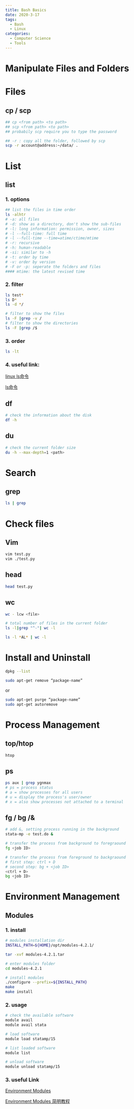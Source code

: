 ```yaml
---
title: Bash Basics
date: 2020-3-17
tags:
  - Bash
  - Linux
categories:
  - Computer Science
  - Tools
---
```

# Manipulate Files and Folders

# Files

## cp / scp

```bash
## cp <from path> <to path>
## scp <from path> <to path>
## probabily scp require you to type the password

## -r : copy all the folder, followed by scp
scp -r account@address:~/data/ .
```

# List

## list

### 1. options

```bash
## list the files in time order
ls -alhtr
# -a: all files
# -d: show as a directory, don't show the sub-files
# -l: long information: permission, owner, sizes
# -l --full-time: full time
# -l --full-time --time=atime/ctime/mtime
# -r: recursive
# -h: human-readable
# -si: similar to -h
# -t: order by time
# -v: order by version
# -F or -p: seperate the folders and files
#### mtime: the latest revised time
```

### 2. filter

```bash
ls test*
ls D*
ls -d */
```

```bash
# filter to show the files
ls -F |grep -v /
# filter to show the directories
ls -F |grep /$
```

### 3. order

```bash
ls -lt
```

### 4. useful link:

[linux ls命令](https://www.cnblogs.com/sparkdev/p/7476005.html)

[ls命令](https://www.cnblogs.com/peida/archive/2012/10/23/2734829.html)

## df

```bash
# check the information about the disk
df -h
```

## du

```bash
# check the current folder size
du -h --max-depth=1 <path>
```



# Search

## grep

```bash
ls | grep
```

# Check files

## Vim

```bash
vim test.py
vim ./test.py
```

## head

```bash
head test.py
```

## wc

```bash
wc - lcw <file>

# total number of files in the current folder
ls -l|grep "^-"| wc -l

ls -l *AL* | wc -l
```


# Install and Uninstall
```Bash
dpkg --list

sudo apt-get remove “package-name”
```
or
```Bash
sudo apt-get purge “package-name”
sudo apt-get autoremove
```

# Process Management

## top/htop

```bash
htop
```

## ps

```bash
ps aux | grep ygnmax
# ps = process status
# a = show processes for all users
# u = display the process's user/owner
# x = also show processes not attached to a terminal
```

## fg / bg /&

```bash
# add &, setting process running in the background
stata-mp -e test.do &

# transfer the process from background to foregraound
fg <job ID>

# transfer the process from foreground to backgraound
# first step: ctrl + D
# second step: bg + <job ID>
<ctrl + D>
bg <job ID>
```





# Environment Management

## Modules

### 1. install

```bash
# modules installation dir
INSTALL_PATH=${HOME}/opt/modules-4.2.1/

tar -xvf modules-4.2.1.tar

# enter modules folder
cd modules-4.2.1

# install modules
./configure --prefix=${INSTALL_PATH}
make
make install
```

### 2. usage

```bash
# check the available software
module avail
module avail stata

# load software
module load statamp/15

# list loaded software
module list

# unload software
module unload statamp/15

```

### 3. useful Link

[Environment Modules](http://modules.sourceforge.net/)

[Environment Modules 简明教程](https://zhuanlan.zhihu.com/p/50725572)
